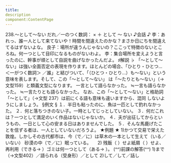 ```yaml
---
title:
description
component:ContentPage
---
```



238.～として～ない
だれ／一のつく数詞： × ＋ として ～ ない
♪会話 ♪
李：あれっ、誰一人として来てないや！時間を間違えたのかな？まさか日にちを間違えてるはずないよな。 良子：場所が違うんじゃないの？ここって特徴のないところね。何一つとして目印になるものがないわよ。
李：集合場所を変えようと言ったのに、幹事が頑として自説を曲げなかったんだよ。
♯解説 ♭
「～として～ない」は強い全面否定の表現を作ります。ほとんどの場合、「ひとり・ひとつ…＜一がつく数詞＞
／誰」と結びついて、「（ひとつ・ひとり…）も～ない」という意味を表します。そして、この「～として～ない」 は「～たりとも～ない」（→文型159）と類義文型になります。
一言として語らなかった。
≒一言も語らなかった。
≒一言たりとも語らなかった。
なお、この「～として～ない」と格助詞「～として」（→文型 237）は前にくる語も意味も違いますから、混同 しないようにしましょう。
§例文 §
１．半日も粘ったのに、魚は一匹として釣れなかった。
２．何と落ちつきのない子。一時としてじっとしていない。
３．何だこれは？一つとして満足のいく作品はないじゃないか。
４．夫が出征してからというもの、一日として心の安まる日はありませんでした。
５．そんな馬鹿げたことを信ずる者は、一人としていないだろうよ。
★例題 ★
1)かつて交易で栄えた敦煌。しかしその古代都市は、今（で／に）は草木の一本として生えて（いる／いない）
砂漠の中（で／に）眠っている。    
2) 残飯（ ）せよ紙屑（ ）せよ、再利用（できる→ ）ゴミは何一つとして（ある→ ）。
(^^)前課の解答(^^)
1)まで（→文型402）／語られる（受身形）／として
2)して／して／話し
